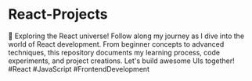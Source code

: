 # React-Projects
🚀 Exploring the React universe! Follow along my journey as I dive into the world of React development. From beginner concepts to advanced techniques, this repository documents my learning process, code experiments, and project creations. Let's build awesome UIs together! #React #JavaScript #FrontendDevelopment
